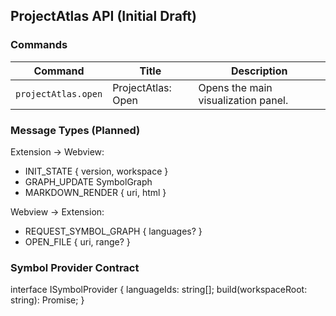 ## ProjectAtlas API (Initial Draft)

### Commands

| Command | Title | Description |
|---------|-------|-------------|
| `projectAtlas.open` | ProjectAtlas: Open | Opens the main visualization panel. |

### Message Types (Planned)

Extension -> Webview:
- INIT_STATE { version, workspace }
- GRAPH_UPDATE SymbolGraph
- MARKDOWN_RENDER { uri, html }

Webview -> Extension:
- REQUEST_SYMBOL_GRAPH { languages? }
- OPEN_FILE { uri, range? }

### Symbol Provider Contract
interface ISymbolProvider { languageIds: string[]; build(workspaceRoot: string): Promise<SymbolGraph>; }
